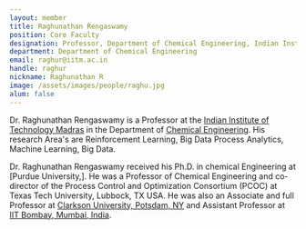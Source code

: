 ```yaml
---
layout: member
title: Raghunathan Rengaswamy
position: Core Faculty
designation: Professor, Department of Chemical Engineering, Indian Institute of Technology Madras.
department: Department of Chemical Engineering
email: raghur@iitm.ac.in
handle: raghur
nickname: Raghunathan R
image: /assets/images/people/raghu.jpg
alum: false
---
```

Dr. Raghunathan Rengaswamy is a  Professor at the [Indian Institute of Technology Madras] in the Department of [Chemical Engineering]. His research Area's are Reinforcement Learning, Big Data Process Analytics, Machine Learning, Big Data.

Dr. Raghunathan Rengaswamy received his Ph.D. in chemical Engineering at [Purdue University,]. He was a Professor of Chemical Engineering and co-director of the Process Control and Optimization Consortium (PCOC) at Texas Tech University, Lubbock, TX USA. He was also an Associate and full Professor at [Clarkson University, Potsdam, NY] and Assistant Professor at [IIT Bombay, Mumbai, India](https://www.iitb.ac.in/).

[Indian Institute of Technology Madras]: https://www.iitm.ac.in/
[Chemical Engineering]: https://che.iitm.ac.in/
[Purdue University ]: http://www.purdue.edu
[Clarkson University, Potsdam, NY]: https://www.clarkson.edu/
[IIT Bombay, Mumbai, India]: http://www.iitb.ac.in/